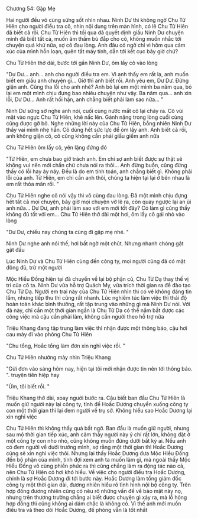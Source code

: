 




Chương 54: Gặp Mẹ


Hai người đều vô cùng sửng sốt nhìn nhau. Ninh Dư thì không ngờ Chu Tử Hiên cho người điều tra cô, nhìn nội dung trên màn hình, có lẽ Chu Tử Hiên đã biết cả rồi. Chu Tử Hiên thì tối qua đã quyết định giấu Ninh Dư chuyện mình đã biết tất cả, muốn âm thầm bù đắp cho cô, không muốn nhắc tới chuyện quá khứ nữa, sợ cô đau lòng. Anh đâu có ngờ chỉ vì hôm qua cảm xúc của mình hỗn loạn, quên tắt máy tính, dẫn tới kết cục bây giờ chứ?

Chu Tử Hiên thở dài, bước tới gần Ninh Dư, ôm lấy cô vào lòng

"Dư Dư... anh... anh cho người điều tra em. Vì anh thấy em rất lạ, anh muốn biết em giấu anh chuyện gì... Giờ thì anh biết rồi. Anh yêu em, Dư Dư. Đừng giận anh. Cũng tha lỗi cho anh nhé? Anh bỏ lại em một mình ba năm qua, bỏ lại em một mình chịu đựng bao nhiêu chuyện như vậy. Ba năm qua... anh xin lỗi, Dư Dư... Anh rất hối hận, anh chẳng biết phải làm sao nữa... "

Ninh Dư sững sờ nghe anh nói, cuối cùng nước mắt cô lại chảy ra. Cô vùi mặt vào ngực Chu Tử Hiên, khẽ nấc lên. Gánh nặng trong lòng cuối cùng cũng được gỡ bỏ. Nghe những lời này của Chu Tử Hiên, bỗng nhiên Ninh Dư thấy vai mình nhẹ hẳn. Cô dùng hết sức lực để ôm lấy anh. Anh biết cả rồi, anh không giận cô, cô cũng không cần phải giấu giếm anh nữa

Chu Tử Hiên ôm lấy cô, yên lặng đứng đó

"Tử Hiên, em chưa bao giờ trách anh. Em chỉ sợ anh biết được sự thật sẽ không vui nên mới chần chừ chưa nói ra thôi... Anh đừng buồn, cũng đừng thấy có lỗi hay áy náy. Đều là do em tính toán, anh chẳng biết gì. Không phải lỗi của anh. Tử Hiên, em chỉ cần anh thôi, chúng ta hiện tại lại ở bên nhau là em rất thỏa mãn rồi. "

Chu Tử Hiên nghe cô nói vậy thì vô cùng đau lòng. Đã một mình chịu đựng hết tất cả mọi chuyện, bây giờ mọi chuyện vỡ lẽ ra, còn quay ngược lại an ủi anh nữa... Dư Dư, anh phải làm sao với em mới tốt đây? Có làm gì cũng thấy không đủ tốt với em... Chu Tử Hiên thở dài một hơi, ôm lấy cô gái nhỏ vào lòng

"Dư Dư, chiều nay chúng ta cùng đi gặp mẹ nhé. "

Ninh Dư nghe anh nói thế, hơi bất ngờ một chút. Nhưng nhanh chóng gật gật đầu





Lúc Ninh Dư và Chu Tử Hiên cùng đến công ty, mọi người cũng đã có mặt đông đủ, trừ một người

Mộc Hiểu Đồng hiện tại đã chuyển về lại bộ phận cũ, Chu Tử Dạ thay thế vị trí của cô ta. Ninh Dư vừa hỗ trợ Quách My, vừa trích thời gian ra để đào tạo Chu Tử Dạ. Người em trai này của Chu Tử Hiên nhìn thì có vẻ không đáng tin lắm, nhưng tiếp thu thì cũng rất nhanh. Lúc nghiêm túc làm việc thì thái độ hoàn toàn khác bình thường, rất tập trung vào những gì mà Ninh Dư nói. Với đà này, chỉ cần một thời gian ngắn là Chu Tử Dạ có thể nắm bắt được các công việc mà cậu cần phải làm, không cần người theo hỗ trợ nữa

Triệu Khang đang tập trung làm việc thì nhận được một thông báo, cậu hơi cau mày đi vào phòng Chu Tử Hiên

"Chu tổng, Hoắc tổng làm đơn xin nghỉ việc rồi. "

Chu Tử Hiên nhướng mày nhìn Triệu Khang

"Gửi đơn vào sáng hôm nay, hiện tại tôi mới nhận được tin nên tới thông báo. ". truyện tiên hiệp hay

"Ừm, tôi biết rồi. "

Triệu Khang thở dài, xoay người bước ra. Cậu biết ban đầu Chu Tử Hiên là muốn giữ người này lại công ty, tính để Hoắc Dương chuyển xuống công ty con một thời gian thì lại đem người về trụ sở. Không hiểu sao Hoắc Dương lại xin nghỉ việc

Chu Tử Hiên thì không thấy quá bất ngờ. Ban đầu là muốn giữ người, nhưng sau mộ thời gian tiếp xúc, anh cảm thấy người này ý chí rất lớn, không đặt ở một công ty con nho nhỏ, cũng không muốn đứng dưới bất kỳ ai. Nếu anh có đem người về dưới trướng mình, sợ rằng một thời gian thì Hoắc Dương cũng sẽ xin nghỉ việc thôi. Nhưng lại thấy Hoắc Dương đưa Mộc Hiểu Đồng đến bộ phận của mình, tính đợi xem anh ta muốn làm gì, mà ngoài thấy Mộc Hiểu Đồng vô cùng phiền phức ra thì cũng chẳng làm ra động tác nào cả, nên Chu Tử Hiên có hơi khó hiểu. Về việc cho người điều tra Hoắc Dương, chính là sợ Hoắc Dương đi tới bước này. Hoắc Dương làm tổng giám đốc công ty một thời gian dài, đương nhiên hiểu rõ tình hình nội bộ công ty. Trên hợp đồng đương nhiên cũng có nêu rõ những vấn đề về bảo mật này nọ, nhưng trên thương trường chẳng ai biết được chuyện gì xảy ra, mà lỗ hỏng hợp đồng thì cũng không ai dám chắc là không có. Vì thế anh mới muốn điều tra và theo dõi Hoắc Dương, đề phòng vẫn là tốt nhất




